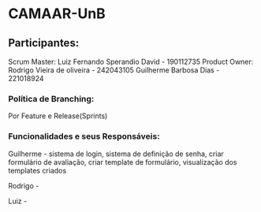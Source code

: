 # CAMAAR-UnB

## Participantes:
Scrum Master: Luiz Fernando Sperandio David - 190112735
Product Owner:  Rodrigo Vieira de oliveira - 242043105
Guilherme Barbosa Dias - 221018924

### Política de Branching:
Por Feature e Release(Sprints)

### Funcionalidades e seus Responsáveis:
Guilherme - sistema de login, sistema de definição de senha, criar formulário de avaliação, criar template de formulário, visualização dos templates criados

Rodrigo - 

Luiz - 
